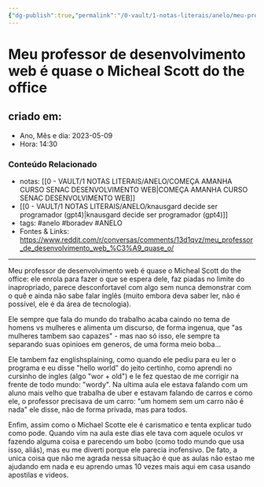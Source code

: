 ```yaml
---
{"dg-publish":true,"permalink":"/0-vault/1-notas-literais/anelo/meu-professor-de-desenvolvimento-web-e-quase-o-micheal-scott-do-the-office/","tags":["anelo","boradev","ANELO"],"dgHomeLink":true,"dgShowLocalGraph":true,"dgShowFileTree":true,"dgEnableSearch":true}
---
```


# Meu professor de desenvolvimento web é quase o Micheal Scott do the office

## criado em: 
-  Ano, Mês e dia: 2023-05-09
- Hora: 14:30

### Conteúdo Relacionado
- notas: [[0 - VAULT/1 NOTAS LITERAIS/ANELO/COMEÇA AMANHA CURSO SENAC DESENVOLVIMENTO WEB\|COMEÇA AMANHA CURSO SENAC DESENVOLVIMENTO WEB]]
- [[0 - VAULT/1 NOTAS LITERAIS/ANELO/knausgard decide ser programador (gpt4)\|knausgard decide ser programador (gpt4)]]
- tags: #anelo #boradev #ANELO 
- Fontes & Links: https://www.reddit.com/r/conversas/comments/13d1qvz/meu_professor_de_desenvolvimento_web_%C3%A9_quase_o/
---
Meu professor de desenvolvimento web é quase o Micheal Scott do the office: ele enrola para fazer o que se espera dele, faz piadas no limite do inapropriado, parece desconfortavel com algo sem nunca demonstrar com o quê e ainda não sabe falar inglês (muito embora deva saber ler, não é possível, ele é da área de tecnologia).

Ele sempre que fala do mundo do trabalho acaba caindo no tema de homens vs mulheres e alimenta um discurso, de forma ingenua, que "as mulheres tambem sao capazes" - mas nao só isso, ele sempre ta separando suas opinioes em generos, de uma forma meio boba... 

Ele tambem faz englishsplaining, como quando ele pediu para eu ler o programa e eu disse "hello world" do jeito certinho, como aprendi no cursinho de ingles (algo "wor + old") e le fez questao de me corrigir na frente de todo mundo: "wordy". Na ultima aula ele estava falando com um aluno mais velho que trabalha de uber e estavam falando de carros e como ele, o professor precisava de um carro: "um homem sem um carro não é nada" ele disse, não de forma privada, mas para todos.

Enfim, assim como o Michael Scotte ele é carismatico e tenta explicar tudo como pode. Quando vim na aula este dias ele tava com aquele oculos vr fazendo alguma coisa e parecendo um bobo (como todo mundo que usa isso, aliás), mas eu me diverti porque ele parecia inofensivo. De fato, a unica coisa que não me agrada nessa situação é que as aulas não estao me ajudando em nada e eu aprendo umas 10 vezes mais aqui em casa usando apostilas e videos.